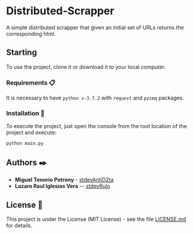 # Distributed-Scrapper
A simple distributed scrapper that given an initial set of URLs returns the corresponding html.

## Starting

To use the project, clone it or download it to your local computer.

### Requirements 📋

It is necessary to have `python v-3.7.2` with `request` and `pyzmq` packages.

### Installation 🔧

To execute the project, just open the console from the root location of the project and execute:

```
python main.py
```

## Authors ✒️

- **Miguel Tenorio Potrony** - [stdevAntiD2ta](https://github.com/stdevAntiD2ta)
- **Lazaro Raul Iglesias Vera** -- [stdevRulo](https://github.com/stdevRulo)

## License 📄

This project is under the License (MIT License) - see the file [LICENSE.md](LICENSE.md) for details.
